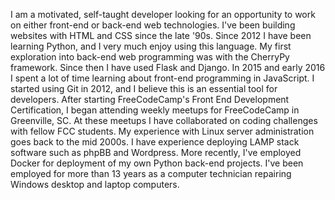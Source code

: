 I am a motivated, self-taught developer looking for an opportunity to work on
either front-end or back-end web technologies. I've been building websites with
HTML and CSS since the late '90s. Since 2012 I have been learning Python, and I
very much enjoy using this language. My first exploration into back-end web
programming was with the CherryPy framework. Since then I have used Flask and
Django. In 2015 and early 2016 I spent a lot of time learning about front-end
programming in JavaScript. I started using Git in 2012, and I believe this is an
essential tool for developers. After starting FreeCodeCamp's Front End
Development Certification, I began attending weekly meetups for FreeCodeCamp in
Greenville, SC. At these meetups I have collaborated on coding challenges with
fellow FCC students. My experience with Linux server administration goes back to
the mid 2000s. I have experience deploying LAMP stack software such as phpBB and
Wordpress. More recently, I've employed Docker for deployment of my own Python
back-end projects. I've been employed for more than 13 years as a computer
technician repairing Windows desktop and laptop computers.
